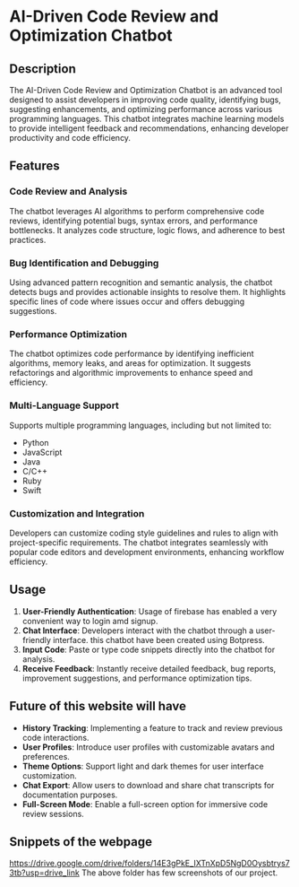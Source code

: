 # AI-Driven Code Review and Optimization Chatbot

## Description

The AI-Driven Code Review and Optimization Chatbot is an advanced tool designed to assist developers in improving code quality, identifying bugs, suggesting enhancements, and optimizing performance across various programming languages. This chatbot integrates machine learning models to provide intelligent feedback and recommendations, enhancing developer productivity and code efficiency.

## Features

### Code Review and Analysis

The chatbot leverages AI algorithms to perform comprehensive code reviews, identifying potential bugs, syntax errors, and performance bottlenecks. It analyzes code structure, logic flows, and adherence to best practices.

### Bug Identification and Debugging

Using advanced pattern recognition and semantic analysis, the chatbot detects bugs and provides actionable insights to resolve them. It highlights specific lines of code where issues occur and offers debugging suggestions.

### Performance Optimization

The chatbot optimizes code performance by identifying inefficient algorithms, memory leaks, and areas for optimization. It suggests refactorings and algorithmic improvements to enhance speed and efficiency.

### Multi-Language Support

Supports multiple programming languages, including but not limited to:
- Python
- JavaScript
- Java
- C/C++
- Ruby
- Swift

### Customization and Integration

Developers can customize coding style guidelines and rules to align with project-specific requirements. The chatbot integrates seamlessly with popular code editors and development environments, enhancing workflow efficiency.

## Usage

1. **User-Friendly Authentication**: Usage of firebase has enabled a very convenient way to login amd signup.
2. **Chat Interface**: Developers interact with the chatbot through a user-friendly interface. this chatbot have been created using Botpress.
3. **Input Code**: Paste or type code snippets directly into the chatbot for analysis.
4. **Receive Feedback**: Instantly receive detailed feedback, bug reports, improvement suggestions, and performance optimization tips.

## Future of this website will have

- **History Tracking**: Implementing a feature to track and review previous code interactions.
- **User Profiles**: Introduce user profiles with customizable avatars and preferences.
- **Theme Options**: Support light and dark themes for user interface customization.
- **Chat Export**: Allow users to download and share chat transcripts for documentation purposes.
- **Full-Screen Mode**: Enable a full-screen option for immersive code review sessions.

## Snippets of the webpage

https://drive.google.com/drive/folders/14E3gPkE_IXTnXpD5NgD0Oysbtrys73tb?usp=drive_link
The above folder has few screenshots of our project.